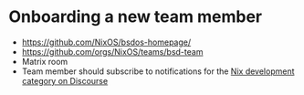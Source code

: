 
# Onboarding a new team member

- https://github.com/NixOS/bsdos-homepage/
- https://github.com/orgs/NixOS/teams/bsd-team
- Matrix room
- Team member should subscribe to notifications for the [Nix development category on Discourse](https://discourse.nixos.org/c/dev/bsd/50)
